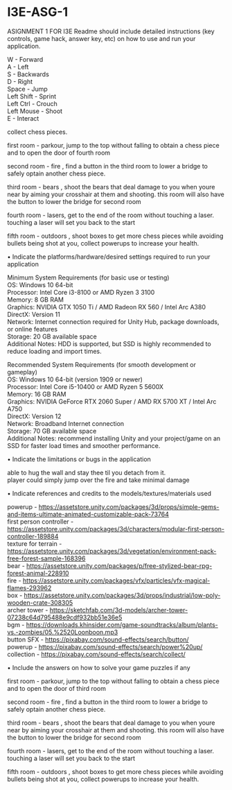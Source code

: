 # I3E-ASG-1
ASIGNMENT 1 FOR I3E
Readme should include detailed instructions (key controls, game hack, answer
key, etc) on how to use and run your application.

W - Forward                              
A - Left  
S - Backwards  
D - Right  
Space - Jump  
Left Shift - Sprint  
Left Ctrl - Crouch  
Left Mouse - Shoot  
E - Interact  

collect chess pieces.  

first room - parkour, jump to the top without falling to obtain a chess piece and to open the door of fourth room   

second room - fire , find a button in the third room to lower a bridge to safely optain another chess piece.  

third room - bears , shoot the bears that deal damage to you when youre near by aiming your crosshair at them and shooting. this room will also have the button to lower the bridge for second room  

fourth room - lasers, get to the end of the room without touching a laser. touching a laser will set you back to the start  

fifth room - outdoors , shoot boxes to get more chess pieces while avoiding bullets being shot at you, collect powerups to increase your health.  


• Indicate the platforms/hardware/desired settings required to run your
application

Minimum System Requirements (for basic use or testing)  
OS: Windows 10 64-bit  
Processor: Intel Core i3-8100 or AMD Ryzen 3 3100  
Memory: 8 GB RAM  
Graphics: NVIDIA GTX 1050 Ti / AMD Radeon RX 560 / Intel Arc A380  
DirectX: Version 11  
Network: Internet connection required for Unity Hub, package downloads, or online features  
Storage: 20 GB available space  
Additional Notes: HDD is supported, but SSD is highly recommended to reduce loading and import times.  
  
Recommended System Requirements (for smooth development or gameplay)  
OS: Windows 10 64-bit (version 1909 or newer)  
Processor: Intel Core i5-10400 or AMD Ryzen 5 5600X  
Memory: 16 GB RAM  
Graphics: NVIDIA GeForce RTX 2060 Super / AMD RX 5700 XT / Intel Arc A750  
DirectX: Version 12  
Network: Broadband Internet connection  
Storage: 70 GB available space  
Additional Notes: recommend installing Unity and your project/game on an SSD for faster load times and smoother performance.  

• Indicate the limitations or bugs in the application

able to hug the wall and stay thee til you detach from it.  
player could simply jump over the fire and take minimal damage


• Indicate references and credits to the models/textures/materials used
  
powerup - https://assetstore.unity.com/packages/3d/props/simple-gems-and-items-ultimate-animated-customizable-pack-73764  
first person controller - https://assetstore.unity.com/packages/3d/characters/modular-first-person-controller-189884  
texture for terrain - https://assetstore.unity.com/packages/3d/vegetation/environment-pack-free-forest-sample-168396  
bear - https://assetstore.unity.com/packages/p/free-stylized-bear-rpg-forest-animal-228910  
fire - https://assetstore.unity.com/packages/vfx/particles/vfx-magical-flames-293962  
box - https://assetstore.unity.com/packages/3d/props/industrial/low-poly-wooden-crate-308305  
archer tower - https://sketchfab.com/3d-models/archer-tower-07238c64d795488e9cdf932bb51e36e5  
bgm - https://downloads.khinsider.com/game-soundtracks/album/plants-vs.-zombies/05.%2520Loonboon.mp3  
button SFX - https://pixabay.com/sound-effects/search/button/  
powerup - https://pixabay.com/sound-effects/search/power%20up/  
collection - https://pixabay.com/sound-effects/search/collect/  

• Include the answers on how to solve your game puzzles if any

first room - parkour, jump to the top without falling to obtain a chess piece and to open the door of third room  

second room - fire , find a button in the third room to lower a bridge to safely optain another chess piece.  

third room - bears , shoot the bears that deal damage to you when youre near by aiming your crosshair at them and shooting. this room will also have the button to lower the bridge for second room  

fourth room - lasers, get to the end of the room without touching a laser. touching a laser will set you back to the start  

fifth room - outdoors , shoot boxes to get more chess pieces while avoiding bullets being shot at you, collect powerups to increase your health.  



